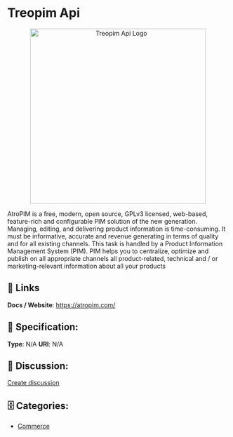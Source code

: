 # Treopim Api
<p align="center">
    <img width="400" src="https://raw.githubusercontent.com/apis-list/apis-list/main/apis/treopim-api/logo_256x256.png" alt="Treopim Api Logo"/>
</p>

AtroPIM is a free, modern, open source, GPLv3 licensed, web-based, feature-rich and configurable PIM solution of the new generation. Managing, editing, and delivering product information is time-consuming. It must be informative, accurate and revenue generating in terms of quality and for all existing channels.  This task is handled by a Product Information Management System (PIM). PIM helps you to centralize, optimize and publish on all appropriate channels all product-related, technical and / or marketing-relevant information about all your products

##  🔗 Links
**Docs / Website**: https://atropim.com/

## 🧬 Specification:
**Type**: N/A
**URI**: N/A

## 💬 Discussion:
[Create discussion](https://github.com/apis-list/apis-list/discussions/new)

## 🗄️ Categories:
- [Commerce](https://github.com/apis-list/apis-list#commerce)



